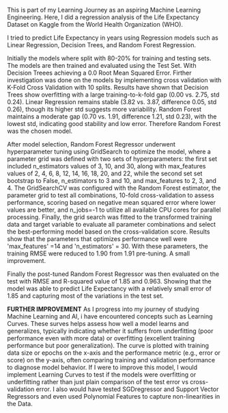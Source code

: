 This is part of my Learning Journey as an aspiring Machine Learning Engineering.
Here, I did a regression analysis of the Life Expectancy Dataset on Kaggle from the
World Health Organization (WHO).

I tried to predict Life Expectancy in years using Regression models such as Linear Regression,
Decision Trees, and Random Forest Regression.

Initially the models where split with 80-20% for training and testing sets.
The models are then trained and evaluated using the Test Set. With Decision Treees achieving 
a 0.0 Root Mean Squared Error. Firther investigation was done on the models by implementing cross
validation with K-Fold Cross Validation with 10 splits. Results have shown that Decision Trees 
show overfitting with a large training-to-k-fold gap (0.00 vs. 2.75, std 0.24). Linear Regression remains
stable (3.82 vs. 3.87, difference 0.05, std 0.26), though its higher std suggests more variability. Random 
Forest maintains a moderate gap (0.70 vs. 1.91, difference 1.21, std 0.23), with the lowest std, 
indicating good stability and low error. Therefore Random Forest was the chosen model.

After model selection, Random Forest Regressor underwent hyperparameter tuning using GridSearch to optimize the
model, where a parameter grid was defined with two sets of hyperparameters: the first set included n_estimators 
values of 3, 10, and 30, along with max_features values of 2, 4, 6, 8, 12, 14, 16, 18, 20, and 22, while the second
set set bootstrap to False, n_estimators to 3 and 10, and max_features to 2, 3, and 4. The GridSearchCV was 
configured with the Random Forest estimator, the parameter grid to test all combinations, 10-fold cross-validation 
to assess performance, scoring based on negative mean squared error where lower values are better, and n_jobs=-1 to
utilize all available CPU cores for parallel processing. Finally, the grid search was fitted to the transformed 
training data and target variable to evaluate all parameter combinations and select the best-performing 
model based on the cross-validation score. Results show that the parameters that optimizes performance well were
'max_features' =14 and  'n_estimators' =  30. With these parameters, the training RMSE were reduced to 1.90 from
1.91 pre-tuning. A small improvement.

Finally the post-tuned Random Forest Regressor was then evaluated on the test with RMSE and R-squared value of
1.85 and 0.963. Showing that the model was able to predict Life Expectancy with a relatively small error of 1.85 and
capturing most of the variations in the test set.

**FURTHER IMPROVEMENT**
As I progress into my journey of studying Machine Learning and AI, i have encountered concepts such as Learning Curves.
These surves helps assess how well a model learns and generalizes, typically indicating whether it suffers from underfitting 
(poor performance even with more data) or overfitting (excellent training performance but poor generalization). 
The curve is plotted with training data size or epochs on the x-axis and the performance metric (e.g., error or score) 
on the y-axis, often comparing training and validation performance to diagnose model behavior. If I were to improve this model,
I would implement Learning Curves to test if the models were overfitting or underfitting rather than just plain comparison
of the test error vs cross-validation error. I also would have tested SGDregressor and Support Vector Regressors and even used
Polynomial Features to capture non-linearities in the Data.

